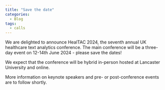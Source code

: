 ```yaml
---
title: "Save the date"
categories:
  - Blog
tags:
  - calls
---
```


We are delighted to announce HealTAC 2024, the seventh annual UK healthcare text analytics conference. The main conference will be a three-day event on 12-14th June 2024 - please save the dates!

We expect that the conference will be hybrid in-person hosted at Lancaster University and online. 

More information on keynote speakers and pre- or post-conference events are to follow shortly.
